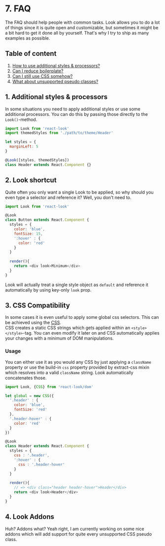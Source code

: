 # 7. FAQ
The FAQ should help people with common tasks. Look allows you to do a lot of things since it is quite open and customizable, but sometimes it might be a bit hard to get it done all by yourself. That's why I try to ship as many examples as possible.

## Table of content
1. [How to use additional styles & processors?](#1-additional-styles--processors)
2. [Can I reduce boilerplate?](#2-look-shortcut)
3. [Can I still use CSS somehow?](#3-css-compatibility)
4. [What about unsupported pseudo classes?](#4-look-addons)

## 1. Additional styles & processors
In some situations you need to apply additional styles or use some additional processors. You can do this by passing those directly to the `Look()`-method.

```javascript
import Look from 'react-look'
import themedStyles from './path/to/theme/Header'

let styles = {
  marginLeft: 5
}

@Look([styles, themedStyles])
class Header extends React.Component {}
```

## 2. Look shortcut
Quite often you only want a single Look to be applied, so why should you even type a selector and reference it? Well, you don't need to.

```javascript
import Look from 'react-look'

@Look
class Button extends React.Component {
  styles = {
    color: 'blue',
    fontSize: 15,
    ':hover' : {
      color: 'red'
    }
  }
  
  render(){
    return <div look>Minimum</div>
  }
}
```
Look will actually treat a single style object as `default` and reference it automatically by using key-only `look` prop.

## 3. CSS Compatibility
In some cases it is even useful to apply some global css selectors. This can be achieved using the [CSS](api/CSS.md).  <br>CSS creates a static CSS strings which gets applied within an `<style></style>`-tag. You can even modify it later on and CSS automatically applies your changes with a minimum of DOM manipulations.

### Usage
You can either use it as you would any CSS by just applying a `className` property or use the build-in `css` property provided by extract-css mixin which resolves into a valid `className` string. Look automatically concatenates those.
```javascript
import Look, {CSS} from 'react-look/dom'

let global = new CSS({
  '.header' : {
    color: 'blue',
    fontSize: 'red'
  },
  '.header-hover' : {
    color: 'red'
  }
})

@Look
class Header extends React.Component {
  styles = {
    css : '.header',
    ':hover' : {
      css : '.header-hover'
    }
  }
  
  render(){
    // => <div class="header header-hover">Header</div>
    return <div look>Header</div>
  }
}
```

## 4. Look Addons
Huh? Addons what? Yeah right, I am currently working on some nice addons which will add support for quite every unsupported CSS pseudo class. 